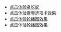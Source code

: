 + [点击体验贪吃蛇](https://lanhits.github.io/demo/Snake)
+ [点击体验嵌套选项卡效果](https://lanhits.github.io/demo/selecteTabClass)
+ [点击体验轮播图效果](https://lanhits.github.io/demo/PlayPicturesInTturnByPosition)
+ [点击体验轮播图效果](https://lanhits.github.io/demo/Vuetodolist)
